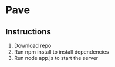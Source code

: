 # Pave

## Instructions
1.  Download repo
2.  Run npm install to install dependencies
3.  Run node app.js to start the server
